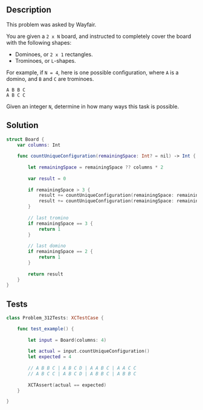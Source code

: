 ## Description

This problem was asked by Wayfair.

You are given a `2 x N` board, and instructed to completely cover the board with the following shapes:

- Dominoes, or `2 x 1` rectangles.
- Trominoes, or `L`-shapes.

For example, if `N = 4`, here is one possible configuration, where `A` is a domino, and `B` and `C` are trominoes.

```
A B B C
A B C C
```

Given an integer `N`, determine in how many ways this task is possible.

## Solution

```swift
struct Board {
    var columns: Int
    
    func countUniqueConfiguration(remainingSpace: Int? = nil) -> Int {
        
        let remainingSpace = remainingSpace ?? columns * 2
        
        var result = 0
        
        if remainingSpace > 3 {
            result += countUniqueConfiguration(remainingSpace: remainingSpace-3)
            result += countUniqueConfiguration(remainingSpace: remainingSpace-2)
        }
        
        // last tromino
        if remainingSpace == 3 {
            return 1
        }
        
        // last domino
        if remainingSpace == 2 {
            return 1
        }
        
        return result
    }
}
```

## Tests

```swift
class Problem_312Tests: XCTestCase {

    func test_example() {
        
        let input = Board(columns: 4)
        
        let actual = input.countUniqueConfiguration()
        let expected = 4
        
        // A B B C | A B C D | A A B C | A A C C
        // A B C C | A B C D | A B B C | A B B C
        
        XCTAssert(actual == expected)
    }

}
```